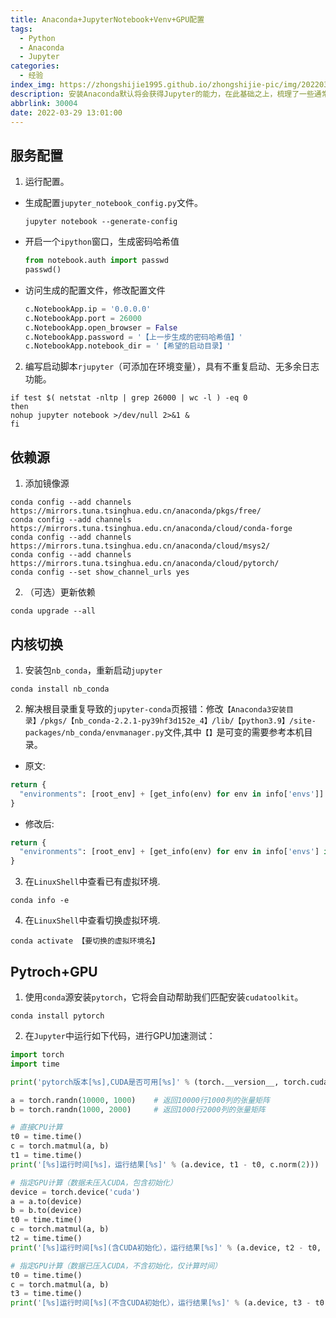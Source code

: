 ```yaml
---
title: Anaconda+JupyterNotebook+Venv+GPU配置
tags:
  - Python
  - Anaconda
  - Jupyter
categories:
  - 经验
index_img: https://zhongshijie1995.github.io/zhongshijie-pic/img/20220329145923.png
description: 安装Anaconda默认将会获得Jupyter的能力，在此基础之上，梳理了一些通常作用在科学计算领域的常用配置功能。
abbrlink: 30004
date: 2022-03-29 13:01:00
---
```


## 服务配置
1. 运行配置。
  - 生成配置`jupyter_notebook_config.py`文件。
    ```shell
    jupyter notebook --generate-config
    ```
  - 开启一个`ipython`窗口，生成密码哈希值
    ```python
    from notebook.auth import passwd
    passwd()
    ```
  - 访问生成的配置文件，修改配置文件
    ```py
    c.NotebookApp.ip = '0.0.0.0'
    c.NotebookApp.port = 26000
    c.NotebookApp.open_browser = False
    c.NotebookApp.password = '【上一步生成的密码哈希值】'
    c.NotebookApp.notebook_dir = '【希望的启动目录】'
    ```
2. 编写启动脚本`rjupyter`（可添加在环境变量），具有不重复启动、无多余日志功能。
  ```shell
  if test $( netstat -nltp | grep 26000 | wc -l ) -eq 0
  then
  nohup jupyter notebook >/dev/null 2>&1 &
  fi
  ```

## 依赖源
1. 添加镜像源
  ```shell
  conda config --add channels https://mirrors.tuna.tsinghua.edu.cn/anaconda/pkgs/free/
  conda config --add channels https://mirrors.tuna.tsinghua.edu.cn/anaconda/cloud/conda-forge 
  conda config --add channels https://mirrors.tuna.tsinghua.edu.cn/anaconda/cloud/msys2/
  conda config --add channels https://mirrors.tuna.tsinghua.edu.cn/anaconda/cloud/pytorch/
  conda config --set show_channel_urls yes
  ```
2. （可选）更新依赖
  ```shell
  conda upgrade --all
  ```

## 内核切换
1. 安装包`nb_conda`，重新启动`jupyter`
  ```shell
  conda install nb_conda
  ```
2. 解决根目录重复导致的`jupyter-conda`页报错：修改`【Anaconda3安装目录】/pkgs/【nb_conda-2.2.1-py39hf3d152e_4】/lib/【python3.9】/site-packages/nb_conda/envmanager.py`文件,其中`【】`是可变的需要参考本机目录。
  - 原文:
  ```python
  return {
    "environments": [root_env] + [get_info(env) for env in info['envs']]
  }
  ```
  - 修改后:
  ```python
  return {
    "environments": [root_env] + [get_info(env) for env in info['envs'] if env != root_env['dir']]
  }
  ```
3. 在`LinuxShell`中查看已有虚拟环境.
  ```shell
  conda info -e
  ```
4. 在`LinuxShell`中查看切换虚拟环境.
  ```shell
  conda activate 【要切换的虚拟环境名】
  ```

## Pytroch+GPU
1. 使用`conda`源安装`pytorch`，它将会自动帮助我们匹配安装`cudatoolkit`。
  ```shell
  conda install pytorch
  ```
2. 在`Jupyter`中运行如下代码，进行GPU加速测试：
  ```python
  import torch
  import time

  print('pytorch版本[%s],CUDA是否可用[%s]' % (torch.__version__, torch.cuda.is_available())) # 返回pytorch的版本

  a = torch.randn(10000, 1000)    # 返回10000行1000列的张量矩阵
  b = torch.randn(1000, 2000)     # 返回1000行2000列的张量矩阵

  # 直接CPU计算
  t0 = time.time()
  c = torch.matmul(a, b)
  t1 = time.time()
  print('[%s]运行时间[%s]，运行结果[%s]' % (a.device, t1 - t0, c.norm(2)))

  # 指定GPU计算（数据未压入CUDA，包含初始化）
  device = torch.device('cuda')
  a = a.to(device)
  b = b.to(device)
  t0 = time.time()
  c = torch.matmul(a, b)
  t2 = time.time()
  print('[%s]运行时间[%s](含CUDA初始化），运行结果[%s]' % (a.device, t2 - t0, c.norm(2)))

  # 指定GPU计算（数据已压入CUDA，不含初始化，仅计算时间）
  t0 = time.time()
  c = torch.matmul(a, b)
  t3 = time.time()
  print('[%s]运行时间[%s](不含CUDA初始化），运行结果[%s]' % (a.device, t3 - t0, c.norm(2)))
  ```
